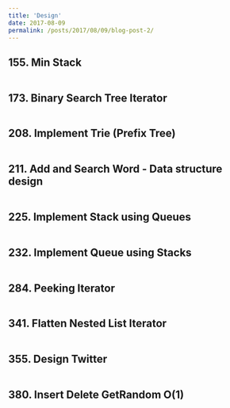 ```yaml
---
title: 'Design'
date: 2017-08-09
permalink: /posts/2017/08/09/blog-post-2/
---
```


## 155. Min Stack
<pre>
</pre>

## 173. Binary Search Tree Iterator
<pre>
</pre>

## 208. Implement Trie (Prefix Tree)
<pre>
</pre>

## 211. Add and Search Word - Data structure design
<pre>
</pre>

## 225. Implement Stack using Queues
<pre>
</pre>

## 232. Implement Queue using Stacks
<pre>
</pre>

## 284. Peeking Iterator
<pre>
</pre>

## 341. Flatten Nested List Iterator
<pre>
</pre>

## 355. Design Twitter
<pre>
</pre>

## 380. Insert Delete GetRandom O(1)
<pre>
</pre>

